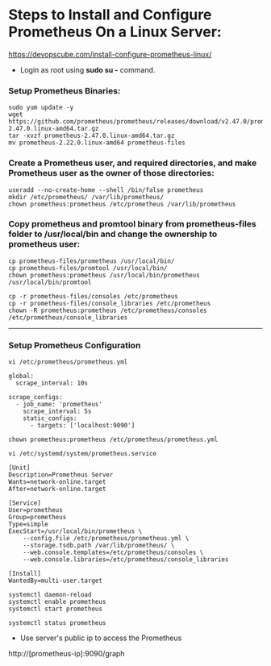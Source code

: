 # Steps to Install and Configure Prometheus On a Linux Server:

https://devopscube.com/install-configure-prometheus-linux/

- Login as root using **sudo su -** command.

### Setup Prometheus Binaries:
```shell
sudo yum update -y
wget https://github.com/prometheus/prometheus/releases/download/v2.47.0/prometheus-2.47.0.linux-amd64.tar.gz
tar -xvzf prometheus-2.47.0.linux-amd64.tar.gz
mv prometheus-2.22.0.linux-amd64 prometheus-files
```

### Create a Prometheus user, and required directories, and make Prometheus user as the owner of those directories:

```shell
useradd --no-create-home --shell /bin/false prometheus
mkdir /etc/prometheus/ /var/lib/prometheus/
chown prometheus:prometheus /etc/prometheus /var/lib/prometheus
```

### Copy prometheus and promtool binary from prometheus-files folder to /usr/local/bin and change the ownership to prometheus user:

```shell
cp prometheus-files/prometheus /usr/local/bin/
cp prometheus-files/promtool /usr/local/bin/
chown prometheus:prometheus /usr/local/bin/prometheus /usr/local/bin/promtool

cp -r prometheus-files/consoles /etc/prometheus
cp -r prometheus-files/console_libraries /etc/prometheus
chown -R prometheus:prometheus /etc/prometheus/consoles /etc/prometheus/console_libraries
```
---
### Setup Prometheus Configuration

```shell
vi /etc/prometheus/prometheus.yml

global:
  scrape_interval: 10s

scrape_configs:
  - job_name: 'prometheus'
    scrape_interval: 5s
    static_configs:
      - targets: ['localhost:9090']

chown prometheus:prometheus /etc/prometheus/prometheus.yml
```

```shell
vi /etc/systemd/system/prometheus.service

[Unit]
Description=Prometheus Server
Wants=network-online.target
After=network-online.target

[Service]
User=prometheus
Group=prometheus
Type=simple
ExecStart=/usr/local/bin/prometheus \
    --config.file /etc/prometheus/prometheus.yml \
    --storage.tsdb.path /var/lib/prometheus/ \
    --web.console.templates=/etc/prometheus/consoles \
    --web.console.libraries=/etc/prometheus/console_libraries

[Install]
WantedBy=multi-user.target
```
```shell
systemctl daemon-reload
systemctl enable prometheus
systemctl start prometheus

systemctl status prometheus
```

- Use server's public ip to access the Prometheus

http://[prometheus-ip]:9090/graph
